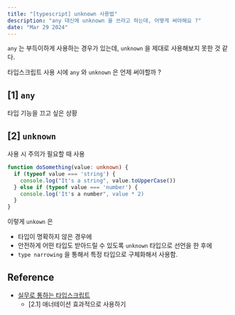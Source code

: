 ```yaml
---
title: "[typescript] unknown 사용법"
description: "any 대신에 unknown 을 쓰라고 하는데, 어떻게 써야해요 ?"
date: "Mar 29 2024"
---
```


`any` 는 부득이하게 사용하는 경우가 있는데, `unknown` 을 제대로 사용해보지 못한 것 같다.

타입스크립트 사용 시에 `any` 와 `unknown` 은 언제 써야할까 ?

## [1] `any`

타입 기능을 끄고 싶은 상황

## [2] `unknown`

사용 시 주의가 필요할 때 사용

```typescript
function doSomething(value: unknown) {
  if (typeof value === 'string') {
    console.log("It's a string", value.toUpperCase())
  } else if (typeof value === 'number') {
    console.log('It's a number", value * 2)
  }
}
```

이렇게 `unkown` 은

- 타입이 명확하지 않은 경우에
- 안전하게 어떤 타입도 받아드릴 수 있도록 `unknown` 타입으로 선언을 한 후에
- `type narrowing` 을 통해서 특정 타입으로 구체화해서 사용함.

## Reference

- [실무로 통하는 타입스크립트](https://www.aladin.co.kr/shop/wproduct.aspx?ItemId=341765327)
  - [2.1] 애너테이션 효과적으로 사용하기
